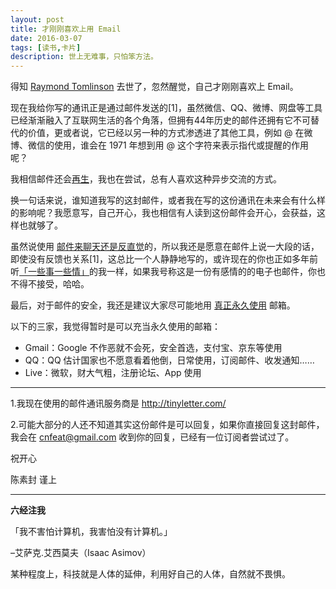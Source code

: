 ```yaml
---
layout: post
title: 才刚刚喜欢上用 Email
date: 2016-03-07
tags: [读书,卡片]
description: 世上无难事，只怕笨方法。
---
```



得知 [Raymond Tomlinson](http://www.latimes.com/local/obituaries/la-me-raymond-tomlinson-20160308-story.html) 去世了，忽然醒觉，自己才刚刚喜欢上 Email。 

现在我给你写的通讯正是通过邮件发送的[1]，虽然微信、QQ、微博、网盘等工具已经渐渐融入了互联网生活的各个角落，但拥有44年历史的邮件还拥有它不可替代的价值，更或者说，它已经以另一种的方式渗透进了其他工具，例如 @ 在微博、微信的使用，谁会在 1971 年想到用 @ 这个字符来表示指代或提醒的作用呢？

我相信邮件还会[再生](http://weiwuhui.com/4900.html)，我也在尝试，总有人喜欢这种异步交流的方式。

换一句话来说，谁知道我写的这封邮件，或者我在写的这份通讯在未来会有什么样的影响呢？我愿意写，自己开心，我也相信有人读到这份邮件会开心，会获益，这样也就够了。

虽然说使用 [邮件来聊天还是反直觉](http://blog.itgonglun.com/2016/03/08/imessage-101/)的，所以我还是愿意在邮件上说一大段的话，即使没有反馈也关系[1]，这总比一个人静静地写的，或许现在的你也正如多年前听[「一些事一些情」](http://www.loveq.cn/)的我一样，如果我号称这是一份有感情的的电子也邮件，你也不得不接受，哈哈。

最后，对于邮件的安全，我还是建议大家尽可能地用 [真正永久使用](http://www.williamlong.info/archives/3441.html) 邮箱。

以下的三家，我觉得暂时是可以充当永久使用的邮箱：

- Gmail：Google 不作恶就不会死，安全首选，支付宝、京东等使用
- QQ：QQ 估计国家也不愿意看着他倒，日常使用，订阅邮件、收发通知……
- Live：微软，财大气粗，注册论坛、App 使用

---

1.我现在使用的邮件通讯服务商是 http://tinyletter.com/ 

2.可能大部分的人还不知道其实这份邮件是可以回复，如果你直接回复这封邮件，我会在 cnfeat@gmail.com 收到你的回复，已经有一位订阅者尝试过了。

祝开心

陈素封 谨上

----

**六经注我**

「我不害怕计算机，我害怕没有计算机。」

–艾萨克.艾西莫夫（Isaac Asimov）

某种程度上，科技就是人体的延伸，利用好自己的人体，自然就不畏惧。





